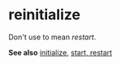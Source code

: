 # reinitialize

Don't use to mean *restart*. 

**See also** [initialize](../i/initialize.md), [start, restart](../s/start-restart.md)
